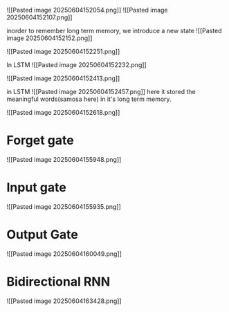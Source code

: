 ![[Pasted image 20250604152054.png]]
![[Pasted image 20250604152107.png]]

inorder to remember long term memory, we introduce a new state
![[Pasted image 20250604152152.png]]

![[Pasted image 20250604152251.png]]

In LSTM
![[Pasted image 20250604152232.png]]

![[Pasted image 20250604152413.png]]

in LSTM
![[Pasted image 20250604152457.png]]
here it stored the meaningful words(samosa here) in it's long term memory.

![[Pasted image 20250604152618.png]]

# Forget gate
![[Pasted image 20250604155948.png]]

# Input gate
![[Pasted image 20250604155935.png]]
# Output Gate
![[Pasted image 20250604160049.png]]

# Bidirectional RNN
![[Pasted image 20250604163428.png]]